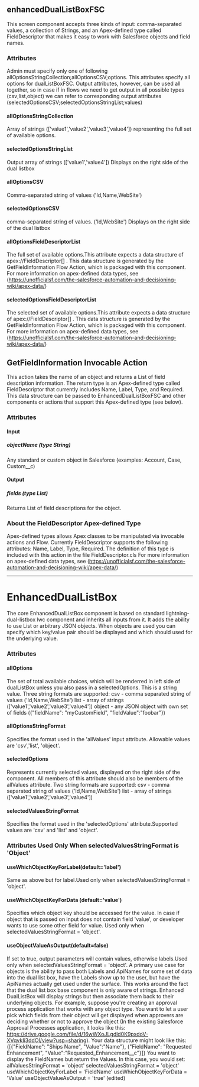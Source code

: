 ## enhancedDualListBoxFSC
This screen component accepts three kinds of input: comma-separated values, a collection of Strings, and an Apex-defined type called FieldDescriptor that makes it easy to work with Salesforce objects and field names. 

 ### Attributes
Admin must specify only one of following  allOptionsStringCollection;allOptionsCSV;options. This attributes specify all options for dualListBoxFSC. Output attributes, however, can be used all together, so in case if in flows we need to get output in all possible types (csv;list,object) we can refer to corresponding output attributes (selectedOptionsCSV;selectedOptionsStringList;values)
#### allOptionsStringCollection
Array of strings (['value1','value2','value3','value4']) representing the full set of available options.
#### selectedOptionsStringList
Output array of strings (['value1','value4']) Displays on the right side of the dual listbox
#### allOptionsCSV
Comma-separated string of values ('Id,Name,WebSite') 
#### selectedOptionsCSV 
comma-separated string of values. ('Id,WebSite') Displays on the right side of the dual listbox 
#### allOptionsFieldDescriptorList
The full set of available options.This attribute expects a data structure of apex://FieldDescriptor[] . This data structure is generated by the GetFieldInformation Flow Action, which is packaged with this component. For more information on apex-defined data types, see (https://unofficialsf.com/the-salesforce-automation-and-decisioning-wiki/apex-data/)
#### selectedOptionsFieldDescriptorList
The selected set of available options.This attribute expects a data structure of apex://FieldDescriptor[] . This data structure is generated by the GetFieldInformation Flow Action, which is packaged with this component. For more information on apex-defined data types, see (https://unofficialsf.com/the-salesforce-automation-and-decisioning-wiki/apex-data/)
## GetFieldInformation Invocable Action
This action takes the name of an object and returns a List of field description information. The return type is an Apex-defined type called FieldDescriptor that currently includes Name, Label, Type, and Required. This data structure can be passed to EnhancedDualListBoxFSC and other components or actions that support this Apex-defined type (see below).
### Attributes
#### Input
##### objectName (type String)
Any standard or custom object in Salesforce (examples: Account, Case, Custom__c)
#### Output
##### fields (type List<FieldDescriptor>)
Returns List of field descriptions for the object. 
### About the FieldDescriptor Apex-defined Type
Apex-defined types allows Apex classes to be manipulated via invocable actions and Flow. 
Currently FieldDescriptor supports the following attributes: Name, Label, Type, Required. 
The definition of this type is included with this action in the file FieldDescriptor.cls
For more information on apex-defined data types, see (https://unofficialsf.com/the-salesforce-automation-and-decisioning-wiki/apex-data/)
 
 -----------------------
# EnhancedDualListBox
The core EnhancedDualListBox component is based on standard lightning-dual-listbox lwc component and inherits all inputs from it. It adds the ability to use List<String> or arbitrary JSON objects. When objects are used you can specify which key/value pair should be displayed and which should used for the underlying value.
### Attributes
#### allOptions
The set of total available choices, which will be renderred in left side of dualListBox unless you also pass in a selectedOptions. This is a string value. Three string formats are supported:
csv - comma separated string of values ('Id,Name,WebSite')
list - array of strings (['value1','value2','value3','value4'])
object - any JSON object with own set of fields ({"fieldName": "myCustomField", "fieldValue":"foobar"})
#### allOptionsStringFormat
Specifies the format used in the 'allValues' input attribute. Allowable values are 'csv','list', 'object'.
#### selectedOptions
Represents currently selected values, displayed on the right side of the component. All members of this attribute should also be members of the allValues attribute. Two string formats are supported:
csv - comma separated string of values ('Id,Name,WebSite')
list - array of strings (['value1','value2','value3','value4'])
#### selectedValuesStringFormat
Specifies the format used in the 'selectedOptions' attribute.Supported values are 'csv' and 'list' and 'object'.
### Attributes Used Only When selectedValuesStringFormat is 'Object'
#### useWhichObjectKeyForLabel(default='label')
  Same as above but for label.Used only when selectedValuesStringFormat = 'object'.
#### useWhichObjectKeyForData (default='value')
 Specifies which object key should be accessed for the value. In case if object that is passed on input does not contain field 'value', or developer wants to use some other field for value. Used only when selectedValuesStringFormat = 'object'.
#### useObjectValueAsOutput(default=false)
If set to true, output parameters will contain values, otherwise labels.Used only when selectedValuesStringFormat = 'object'.
A primary use case for objects is the ability to pass both Labels and ApiNames for some set of data into the dual list box, have the Labels show up to the user, but have the ApiNames actually get used under the surface. This works around the fact that the dual list box base component is only aware of strings. Enhanced DualListBox will display strings but then associate them back to their underlying objects.
For example, suppose you're creating an approval process application that works with any object type. You want to let a user pick which fields from their object will get displayed when approvers are deciding whether or not to approve the object (In the existing Salesforce Approval Processes application, it looks like this: https://drive.google.com/file/d/16wWXoJLgdld0K9pxdoV-XVqvkIi3ddOI/view?usp=sharing).
Your data structure might look like this:
{[{"FieldName": "Ships Name",
 "Value":"Name"},
 {"FieldName": "Requested Enhancement",
 "Value":"Requested_Enhancement__c"}]}
 You want to display the FieldNames but return the Values.
 In this case, you would set:
 allValuesStringFormat = 'object'
 selectedValuesStringFormat = 'object'
 useWhichObjectKeyForLabel = 'FieldName'
 useWhichObjectKeyForData = 'Value'
 useObjectValueAsOutput = 'true' (edited)